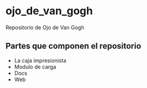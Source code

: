 # ojo_de_van_gogh

Repositorio de Ojo de Van Gogh

## Partes que componen el repositorio
* La caja impresionista
* Modulo de carga
* Docs
* Web
